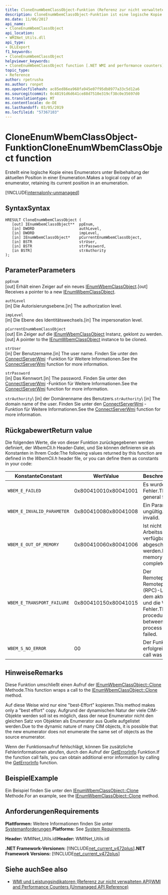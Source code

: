 ```yaml
---
title: CloneEnumWbemClassObject-Funktion (Referenz zur nicht verwalteten API)
description: CloneEnumWbemClassObject-Funktion ist eine logische Kopie eines Enumerators.
ms.date: 11/06/2017
api_name:
- CloneEnumWbemClassObject
api_location:
- WMINet_Utils.dll
api_type:
- DLLExport
f1_keywords:
- CloneEnumWbemClassObject
helpviewer_keywords:
- CloneEnumWbemClassObject function [.NET WMI and performance counters]
topic_type:
- Reference
author: rpetrusha
ms.author: ronpet
ms.openlocfilehash: ac85ed86ea968fa945e07f95db8977a33c5d12a6
ms.sourcegitcommit: 0c48191d6d641ce88d7510e319cf38c0e35697d0
ms.translationtype: MT
ms.contentlocale: de-DE
ms.lasthandoff: 03/05/2019
ms.locfileid: "57367103"
---
```

# <a name="cloneenumwbemclassobject-function"></a><span data-ttu-id="674b2-103">CloneEnumWbemClassObject-Funktion</span><span class="sxs-lookup"><span data-stu-id="674b2-103">CloneEnumWbemClassObject function</span></span>
<span data-ttu-id="674b2-104">Erstellt eine logische Kopie eines Enumerators unter Beibehaltung der aktuellen Position in einer Enumeration.</span><span class="sxs-lookup"><span data-stu-id="674b2-104">Makes a logical copy of an enumerator, retaining its current position in an enumeration.</span></span>

[!INCLUDE[internalonly-unmanaged](../../../../includes/internalonly-unmanaged.md)]

## <a name="syntax"></a><span data-ttu-id="674b2-105">Syntax</span><span class="sxs-lookup"><span data-stu-id="674b2-105">Syntax</span></span>

```
HRESULT CloneEnumWbemClassObject (
   [out] IEnumWbemClassObject**  ppEnum, 
   [in] DWORD                    authLevel,
   [in] DWORD                    impLevel,
   [in] IEnumWbemClassObject*    pCurrentEnumWbemClassObject, 
   [in] BSTR                     strUser,
   [in] BSTR                     strPassword,
   [in BSTR]                     strAuthority 
); 
```

## <a name="parameters"></a><span data-ttu-id="674b2-106">Parameter</span><span class="sxs-lookup"><span data-stu-id="674b2-106">Parameters</span></span>

`ppEnum`\
<span data-ttu-id="674b2-107">[out] Erhält einen Zeiger auf ein neues [IEnumWbemClassObject](/windows/desktop/api/wbemcli/nn-wbemcli-ienumwbemclassobject).</span><span class="sxs-lookup"><span data-stu-id="674b2-107">[out] Receives a pointer to a new [IEnumWbemClassObject](/windows/desktop/api/wbemcli/nn-wbemcli-ienumwbemclassobject).</span></span>

`authLevel`\
<span data-ttu-id="674b2-108">[in] Die Autorisierungsebene.</span><span class="sxs-lookup"><span data-stu-id="674b2-108">[in] The authorization level.</span></span>

`impLevel`\
<span data-ttu-id="674b2-109">[in] Die Ebene des Identitätswechsels.</span><span class="sxs-lookup"><span data-stu-id="674b2-109">[in] The impersonation level.</span></span>

`pCurrentEnumWbemClassObject`\
<span data-ttu-id="674b2-110">[out] Ein Zeiger auf die [IEnumWbemClassObject](/windows/desktop/api/wbemcli/nn-wbemcli-ienumwbemclassobject) Instanz, geklont zu werden.</span><span class="sxs-lookup"><span data-stu-id="674b2-110">[out] A pointer to the [IEnumWbemClassObject](/windows/desktop/api/wbemcli/nn-wbemcli-ienumwbemclassobject) instance to be cloned.</span></span>

`strUser`\
<span data-ttu-id="674b2-111">[in] Der Benutzername.</span><span class="sxs-lookup"><span data-stu-id="674b2-111">[in] The user name.</span></span> <span data-ttu-id="674b2-112">Finden Sie unter den [ConnectServerWmi](connectserverwmi.md) -Funktion für Weitere Informationen.</span><span class="sxs-lookup"><span data-stu-id="674b2-112">See the [ConnectServerWmi](connectserverwmi.md) function for more information.</span></span>

`strPassword`\
<span data-ttu-id="674b2-113">[in] Das Kennwort.</span><span class="sxs-lookup"><span data-stu-id="674b2-113">[in] The password.</span></span> <span data-ttu-id="674b2-114">Finden Sie unter den [ConnectServerWmi](connectserverwmi.md) -Funktion für Weitere Informationen.</span><span class="sxs-lookup"><span data-stu-id="674b2-114">See the [ConnectServerWmi](connectserverwmi.md) function for more information.</span></span>

<span data-ttu-id="674b2-115">`strAuthority`\ [in] der Domänenname des Benutzers.</span><span class="sxs-lookup"><span data-stu-id="674b2-115">`strAuthority`\ [in] The domain name of the user.</span></span> <span data-ttu-id="674b2-116">Finden Sie unter den [ConnectServerWmi](connectserverwmi.md) -Funktion für Weitere Informationen.</span><span class="sxs-lookup"><span data-stu-id="674b2-116">See the [ConnectServerWmi](connectserverwmi.md) function for more information.</span></span>

## <a name="return-value"></a><span data-ttu-id="674b2-117">Rückgabewert</span><span class="sxs-lookup"><span data-stu-id="674b2-117">Return value</span></span>

<span data-ttu-id="674b2-118">Die folgenden Werte, die von dieser Funktion zurückgegebenen werden definiert, der *WbemCli.h* Header-Datei, und Sie können definieren sie als Konstanten in Ihrem Code:</span><span class="sxs-lookup"><span data-stu-id="674b2-118">The following values returned by this function are defined in the *WbemCli.h* header file, or you can define them as constants in your code:</span></span>

|<span data-ttu-id="674b2-119">Konstante</span><span class="sxs-lookup"><span data-stu-id="674b2-119">Constant</span></span>  |<span data-ttu-id="674b2-120">Wert</span><span class="sxs-lookup"><span data-stu-id="674b2-120">Value</span></span>  |<span data-ttu-id="674b2-121">Beschreibung</span><span class="sxs-lookup"><span data-stu-id="674b2-121">Description</span></span>  |
|---------|---------|---------|
| `WBEM_E_FAILED` | <span data-ttu-id="674b2-122">0x80041001</span><span class="sxs-lookup"><span data-stu-id="674b2-122">0x80041001</span></span> | <span data-ttu-id="674b2-123">Es wurde ein allgemeiner Fehler.</span><span class="sxs-lookup"><span data-stu-id="674b2-123">There has been a general failure.</span></span> |
| `WBEM_E_INVALID_PARAMETER` | <span data-ttu-id="674b2-124">0x80041008</span><span class="sxs-lookup"><span data-stu-id="674b2-124">0x80041008</span></span> | <span data-ttu-id="674b2-125">Ein Parameter ist ungültig.</span><span class="sxs-lookup"><span data-stu-id="674b2-125">A parameter is invalid.</span></span> |
| `WBEM_E_OUT_OF_MEMORY` | <span data-ttu-id="674b2-126">0x80041006</span><span class="sxs-lookup"><span data-stu-id="674b2-126">0x80041006</span></span> | <span data-ttu-id="674b2-127">Ist nicht genügend Arbeitsspeicher verfügbar, der Vorgang abgeschlossen werden.</span><span class="sxs-lookup"><span data-stu-id="674b2-127">Not enough memory is available complete the operation.</span></span> |
| `WBEM_E_TRANSPORT_FAILURE` | <span data-ttu-id="674b2-128">0x80041015</span><span class="sxs-lookup"><span data-stu-id="674b2-128">0x80041015</span></span> | <span data-ttu-id="674b2-129">Der Remoteprozeduraufruf-Remoteprozeduraufruf (RPC)-Link zwischen dem aktuellen Prozess und die WMI-hat Fehler.</span><span class="sxs-lookup"><span data-stu-id="674b2-129">The remote procedure call (RPC) link between the current process and WMI has failed.</span></span> |
| `WBEM_S_NO_ERROR` | <span data-ttu-id="674b2-130">0</span><span class="sxs-lookup"><span data-stu-id="674b2-130">0</span></span> | <span data-ttu-id="674b2-131">Der Funktionsaufruf war erfolgreich.</span><span class="sxs-lookup"><span data-stu-id="674b2-131">The function call was successful.</span></span>  |

## <a name="remarks"></a><span data-ttu-id="674b2-132">Hinweise</span><span class="sxs-lookup"><span data-stu-id="674b2-132">Remarks</span></span>

<span data-ttu-id="674b2-133">Diese Funktion umschließt einen Aufruf der [IEnumWbemClassObject::Clone](/windows/desktop/api/wbemcli/nf-wbemcli-ienumwbemclassobject-clone) Methode.</span><span class="sxs-lookup"><span data-stu-id="674b2-133">This function wraps a call to the [IEnumWbemClassObject::Clone](/windows/desktop/api/wbemcli/nf-wbemcli-ienumwbemclassobject-clone) method.</span></span>

<span data-ttu-id="674b2-134">Auf diese Weise wird nur eine "best-Effort" kopieren.</span><span class="sxs-lookup"><span data-stu-id="674b2-134">This method makes only a "best effort" copy.</span></span> <span data-ttu-id="674b2-135">Aufgrund der dynamischen Natur der viele CIM-Objekte werden soll ist es möglich, dass der neue Enumerator nicht den gleichen Satz von Objekten als Enumerator aus Quelle aufgelistet werden.</span><span class="sxs-lookup"><span data-stu-id="674b2-135">Due to the dynamic nature of many CIM objects, it is possible that the new enumerator does not enumerate the same set of objects as the source enumerator.</span></span>

<span data-ttu-id="674b2-136">Wenn der Funktionsaufruf fehlschlägt, können Sie zusätzliche Fehlerinformationen abrufen, durch den Aufruf der [GetErrorInfo](geterrorinfo.md) Funktion.</span><span class="sxs-lookup"><span data-stu-id="674b2-136">If the function call fails, you can obtain additional error information by calling the [GetErrorInfo](geterrorinfo.md) function.</span></span>

## <a name="example"></a><span data-ttu-id="674b2-137">Beispiel</span><span class="sxs-lookup"><span data-stu-id="674b2-137">Example</span></span>

<span data-ttu-id="674b2-138">Ein Beispiel finden Sie unter den [IEnumWbemClassObject::Clone](/windows/desktop/api/wbemcli/nf-wbemcli-ienumwbemclassobject-clone) Methode.</span><span class="sxs-lookup"><span data-stu-id="674b2-138">For an example, see the [IEnumWbemClassObject::Clone](/windows/desktop/api/wbemcli/nf-wbemcli-ienumwbemclassobject-clone) method.</span></span>

## <a name="requirements"></a><span data-ttu-id="674b2-139">Anforderungen</span><span class="sxs-lookup"><span data-stu-id="674b2-139">Requirements</span></span>
 <span data-ttu-id="674b2-140">**Plattformen:** Weitere Informationen finden Sie unter [Systemanforderungen](../../../../docs/framework/get-started/system-requirements.md).</span><span class="sxs-lookup"><span data-stu-id="674b2-140">**Platforms:** See [System Requirements](../../../../docs/framework/get-started/system-requirements.md).</span></span>

 <span data-ttu-id="674b2-141">**Header:** WMINet_Utils.idl</span><span class="sxs-lookup"><span data-stu-id="674b2-141">**Header:** WMINet_Utils.idl</span></span>

 <span data-ttu-id="674b2-142">**.NET Framework-Versionen:** [!INCLUDE[net_current_v472plus](../../../../includes/net-current-v472plus.md)]</span><span class="sxs-lookup"><span data-stu-id="674b2-142">**.NET Framework Versions:** [!INCLUDE[net_current_v472plus](../../../../includes/net-current-v472plus.md)]</span></span>

## <a name="see-also"></a><span data-ttu-id="674b2-143">Siehe auch</span><span class="sxs-lookup"><span data-stu-id="674b2-143">See also</span></span>

- [<span data-ttu-id="674b2-144">WMI und Leistungsindikatoren (Referenz zur nicht verwalteten API)</span><span class="sxs-lookup"><span data-stu-id="674b2-144">WMI and Performance Counters (Unmanaged API Reference)</span></span>](index.md)
